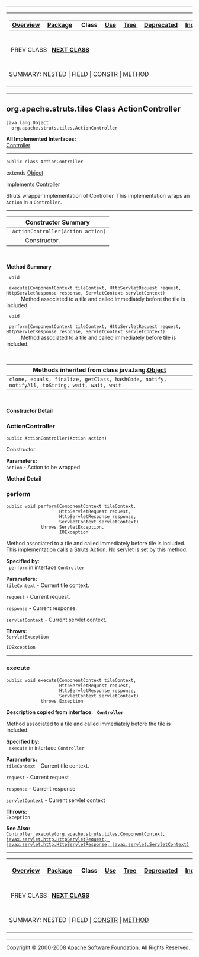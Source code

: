 ------------------------------------------------------------------------

<span id="navbar_top"></span> [](#skip-navbar_top "Skip navigation links")

<table>
<colgroup>
<col width="50%" />
<col width="50%" />
</colgroup>
<tbody>
<tr class="odd">
<td align="left"><span id="navbar_top_firstrow"></span>
<table>
<tbody>
<tr class="odd">
<td align="left"><a href="../../../../overview-summary.html.md"><strong>Overview</strong></a> </td>
<td align="left"><a href="package-summary.html.md"><strong>Package</strong></a> </td>
<td align="left"> <strong>Class</strong> </td>
<td align="left"><a href="class-use/ActionController.html.md"><strong>Use</strong></a> </td>
<td align="left"><a href="package-tree.html.md"><strong>Tree</strong></a> </td>
<td align="left"><a href="../../../../deprecated-list.html.md"><strong>Deprecated</strong></a> </td>
<td align="left"><a href="../../../../index-all.html.md"><strong>Index</strong></a> </td>
<td align="left"><a href="../../../../help-doc.html.md"><strong>Help</strong></a> </td>
</tr>
</tbody>
</table></td>
<td align="left"></td>
</tr>
<tr class="even">
<td align="left"> PREV CLASS   <a href="../../../../org/apache/struts/tiles/AttributeDefinition.html.md" title="interface in org.apache.struts.tiles"><strong>NEXT CLASS</strong></a></td>
<td align="left"><a href="../../../../index.html.md?org/apache/struts/tiles/ActionController.html"><strong>FRAMES</strong></a>    <a href="ActionController.html"><strong>NO FRAMES</strong></a>    
<a href="../../../../allclasses-noframe.html.md"><strong>All Classes</strong></a></td>
</tr>
<tr class="odd">
<td align="left">SUMMARY: NESTED | FIELD | <a href="#constructor_summary">CONSTR</a> | <a href="#method_summary">METHOD</a></td>
<td align="left">DETAIL: FIELD | <a href="#constructor_detail">CONSTR</a> | <a href="#method_detail">METHOD</a></td>
</tr>
</tbody>
</table>

<span id="skip-navbar_top"></span>

------------------------------------------------------------------------

org.apache.struts.tiles
 Class ActionController
-----------------------

    java.lang.Object
      org.apache.struts.tiles.ActionController

**All Implemented Interfaces:**  
[Controller](../../../../org/apache/struts/tiles/Controller.html.md "interface in org.apache.struts.tiles")

------------------------------------------------------------------------

    public class ActionController

extends [Object](http://java.sun.com/j2se/1.4.2/docs/api/java/lang/Object.html.md?is-external=true "class or interface in java.lang")

implements [Controller](../../../../org/apache/struts/tiles/Controller.html.md "interface in org.apache.struts.tiles")

Struts wrapper implementation of Controller. This implementation wraps an `Action` in a `Controller`.

------------------------------------------------------------------------

<span id="constructor_summary"></span>

| **Constructor Summary**            |
|------------------------------------|
| ` ActionController(Action action)` 
            Constructor.             |

  <span id="method_summary"></span>

**Method Summary**

` void`

` execute(ComponentContext tileContext, HttpServletRequest request, HttpServletResponse response, ServletContext servletContext)`
           Method associated to a tile and called immediately before the tile is included.

` void`

` perform(ComponentContext tileContext, HttpServletRequest request, HttpServletResponse response, ServletContext servletContext)`
           Method associated to a tile and called immediately before tile is included.

 <span id="methods_inherited_from_class_java.lang.Object"></span>

| **Methods inherited from class java.lang.[Object](http://java.sun.com/j2se/1.4.2/docs/api/java/lang/Object.html.md?is-external=true "class or interface in java.lang")** |
|-----------------------------------------------------------------------------------------------------------------------------------------------------------------------|
| `clone, equals, finalize, getClass, hashCode, notify, notifyAll, toString, wait, wait, wait`                                                                          |

 

<span id="constructor_detail"></span>

**Constructor Detail**

### ActionController

    public ActionController(Action action)

Constructor.

**Parameters:**  
`action` - Action to be wrapped.

<span id="method_detail"></span>

**Method Detail**

### perform

    public void perform(ComponentContext tileContext,
                        HttpServletRequest request,
                        HttpServletResponse response,
                        ServletContext servletContext)
                 throws ServletException,
                        IOException

Method associated to a tile and called immediately before tile is included. This implementation calls a Struts Action. No servlet is set by this method.

**Specified by:**  
` perform` in interface `Controller`

<!-- -->

**Parameters:**  
`tileContext` - Current tile context.

`request` - Current request.

`response` - Current response.

`servletContext` - Current servlet context.

**Throws:**  
`ServletException`

`IOException`

------------------------------------------------------------------------

### execute

    public void execute(ComponentContext tileContext,
                        HttpServletRequest request,
                        HttpServletResponse response,
                        ServletContext servletContext)
                 throws Exception

**Description copied from interface: ` Controller`**

Method associated to a tile and called immediately before the tile is included.

**Specified by:**  
` execute` in interface `Controller`

<!-- -->

**Parameters:**  
`tileContext` - Current tile context.

`request` - Current request

`response` - Current response

`servletContext` - Current servlet context

**Throws:**  
`Exception`

**See Also:**  
[`Controller.execute(org.apache.struts.tiles.ComponentContext, javax.servlet.http.HttpServletRequest, javax.servlet.http.HttpServletResponse, javax.servlet.ServletContext)`](../../../../org/apache/struts/tiles/Controller.html.md#execute(org.apache.struts.tiles.ComponentContext,%20javax.servlet.http.HttpServletRequest,%20javax.servlet.http.HttpServletResponse,%20javax.servlet.ServletContext))

------------------------------------------------------------------------

<span id="navbar_bottom"></span> [](#skip-navbar_bottom "Skip navigation links")

<table>
<colgroup>
<col width="50%" />
<col width="50%" />
</colgroup>
<tbody>
<tr class="odd">
<td align="left"><span id="navbar_bottom_firstrow"></span>
<table>
<tbody>
<tr class="odd">
<td align="left"><a href="../../../../overview-summary.html.md"><strong>Overview</strong></a> </td>
<td align="left"><a href="package-summary.html.md"><strong>Package</strong></a> </td>
<td align="left"> <strong>Class</strong> </td>
<td align="left"><a href="class-use/ActionController.html.md"><strong>Use</strong></a> </td>
<td align="left"><a href="package-tree.html.md"><strong>Tree</strong></a> </td>
<td align="left"><a href="../../../../deprecated-list.html.md"><strong>Deprecated</strong></a> </td>
<td align="left"><a href="../../../../index-all.html.md"><strong>Index</strong></a> </td>
<td align="left"><a href="../../../../help-doc.html.md"><strong>Help</strong></a> </td>
</tr>
</tbody>
</table></td>
<td align="left"></td>
</tr>
<tr class="even">
<td align="left"> PREV CLASS   <a href="../../../../org/apache/struts/tiles/AttributeDefinition.html.md" title="interface in org.apache.struts.tiles"><strong>NEXT CLASS</strong></a></td>
<td align="left"><a href="../../../../index.html.md?org/apache/struts/tiles/ActionController.html"><strong>FRAMES</strong></a>    <a href="ActionController.html"><strong>NO FRAMES</strong></a>    
<a href="../../../../allclasses-noframe.html.md"><strong>All Classes</strong></a></td>
</tr>
<tr class="odd">
<td align="left">SUMMARY: NESTED | FIELD | <a href="#constructor_summary">CONSTR</a> | <a href="#method_summary">METHOD</a></td>
<td align="left">DETAIL: FIELD | <a href="#constructor_detail">CONSTR</a> | <a href="#method_detail">METHOD</a></td>
</tr>
</tbody>
</table>

<span id="skip-navbar_bottom"></span>

------------------------------------------------------------------------

Copyright © 2000-2008 [Apache Software Foundation](http://www.apache.org/). All Rights Reserved.
